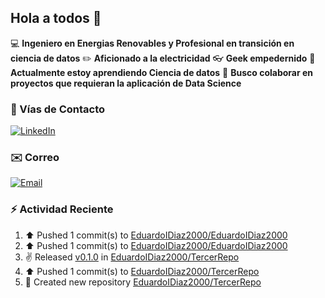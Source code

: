 ## Hola a todos 👋

💻 **Ingeniero en Energias Renovables y Profesional en transición en ciencia de datos**
✏️ **Aficionado a la electricidad**
👓 **Geek empedernido**
🌱 **Actualmente estoy aprendiendo Ciencia de datos**
🤝 **Busco colaborar en proyectos que requieran la aplicación de Data Science**

### 📲 Vías de Contacto

[![LinkedIn](https://img.shields.io/badge/LinkedIn-0077B5?style=for-the-badge&logo=linkedin&logoColor=white)](https://www.linkedin.com/in/eduardodiazdev/)

### ✉️ Correo

[![Email](https://img.shields.io/badge/Email-D14836?style=for-the-badge&logo=gmail&logoColor=white)](eduardoignaciodm@gmail.com)

### :zap: Actividad Reciente
<!--RECENT_ACTIVITY:start-->
1. ⬆️ Pushed 1 commit(s) to [EduardoIDiaz2000/EduardoIDiaz2000](https://github.com/EduardoIDiaz2000/EduardoIDiaz2000)<br>
2. ⬆️ Pushed 1 commit(s) to [EduardoIDiaz2000/EduardoIDiaz2000](https://github.com/EduardoIDiaz2000/EduardoIDiaz2000)<br>
3. ✌️ Released [v0.1.0](https://github.com/EduardoIDiaz2000/TercerRepo/releases/tag/v0.1.0) in [EduardoIDiaz2000/TercerRepo](https://github.com/EduardoIDiaz2000/TercerRepo)<br>
4. ⬆️ Pushed 1 commit(s) to [EduardoIDiaz2000/TercerRepo](https://github.com/EduardoIDiaz2000/TercerRepo)<br>
5. 📔 Created new repository [EduardoIDiaz2000/TercerRepo](https://github.com/EduardoIDiaz2000/TercerRepo)<br>
<!--RECENT_ACTIVITY:end-->
